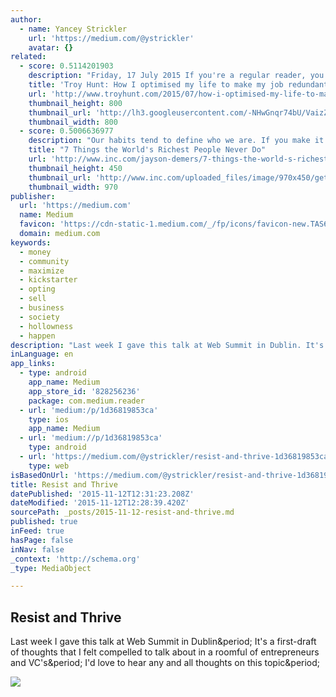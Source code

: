 ```yaml
---
author:
  - name: Yancey Strickler
    url: 'https://medium.com/@ystrickler'
    avatar: {}
related:
  - score: 0.5114201903
    description: "Friday, 17 July 2015 If you're a regular reader, you may have noticed a rather major job change on my behalf recently. The day to day office grind has gone and corporate life is now well and truly behind me, where it will firmly stay."
    title: 'Troy Hunt: How I optimised my life to make my job redundant'
    url: 'http://www.troyhunt.com/2015/07/how-i-optimised-my-life-to-make-my-job.html'
    thumbnail_height: 800
    thumbnail_url: 'http://lh3.googleusercontent.com/-NHwGnqr74bU/VaizZmk4MmI/AAAAAAAAIKI/gWypLmQ60Vc/s72-c/9C87C099-0F8C-4EE2-A9C3-DE8A663053B6%25255B1%25255D.jpg?imgmax=800'
    thumbnail_width: 800
  - score: 0.5006636977
    description: "Our habits tend to define who we are. If you make it a point to drive recklessly every day, nobody will be surprised when you eventually get into a traffic accident. This seems obvious to us. Yet the financial equivalent of this principle, tolerating bad monetary habits on a regular basis until you're driven into poverty, seems less obvious."
    title: "7 Things the World's Richest People Never Do"
    url: 'http://www.inc.com/jayson-demers/7-things-the-world-s-richest-people-never-do.html'
    thumbnail_height: 450
    thumbnail_url: 'http://www.inc.com/uploaded_files/image/970x450/getty_180698733_970727970450037_62297.jpg'
    thumbnail_width: 970
publisher:
  url: 'https://medium.com'
  name: Medium
  favicon: 'https://cdn-static-1.medium.com/_/fp/icons/favicon-new.TAS6uQ-Y7kcKgi0xjcYHXw.ico'
  domain: medium.com
keywords:
  - money
  - community
  - maximize
  - kickstarter
  - opting
  - sell
  - business
  - society
  - hollowness
  - happen
description: "Last week I gave this talk at Web Summit in Dublin. It's a first-draft of thoughts that I felt compelled to talk about in a roomful of entrepreneurs and VC's. I'd love to hear any and all thoughts on this topic."
inLanguage: en
app_links:
  - type: android
    app_name: Medium
    app_store_id: '828256236'
    package: com.medium.reader
  - url: 'medium:/p/1d36819853ca'
    type: ios
    app_name: Medium
  - url: 'medium://p/1d36819853ca'
    type: android
  - url: 'https://medium.com/@ystrickler/resist-and-thrive-1d36819853ca'
    type: web
isBasedOnUrl: 'https://medium.com/@ystrickler/resist-and-thrive-1d36819853ca'
title: Resist and Thrive
datePublished: '2015-11-12T12:31:23.208Z'
dateModified: '2015-11-12T12:28:39.420Z'
sourcePath: _posts/2015-11-12-resist-and-thrive.md
published: true
inFeed: true
hasPage: false
inNav: false
_context: 'http://schema.org'
_type: MediaObject

---
```

<article style=""><h1>Resist and Thrive</h1><p>Last week I gave this talk at Web Summit in Dublin&amp;period; It's a first-draft of thoughts that I felt compelled to talk about in a roomful of entrepreneurs and VC's&amp;period; I'd love to hear any and all thoughts on this topic&amp;period;</p><img src="https://cdn-images-1.medium.com/max/1200/1*KL_gkjTYPmLwqduYG-uSkw.jpeg" /></article>